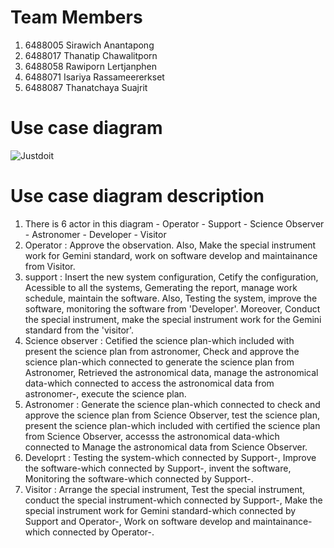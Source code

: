 # Team Members
1. 6488005 Sirawich Anantapong
2. 6488017	Thanatip	Chawalitporn
3. 6488058	Rawiporn 	Lertjanphen
4. 6488071	Isariya	Rassameererkset
5. 6488087	Thanatchaya	Suajrit

# Use case diagram
![Justdoit](https://github.com/ICT-Mahidol/Gemini-2023/assets/144013287/923f5667-a216-465c-b1c9-4fc41083505b)

# Use case diagram description
1. There is 6 actor in this diagram - Operator
                                    - Support
                                    - Science Observer
                                    - Astronomer
                                    - Developer
                                    - Visitor
2. Operator : Approve the observation. Also, Make the special instrument work for Gemini standard, work on software develop and maintainance from Visitor.
3. support : Insert the new system configuration, Cetify the configuration, Acessible to all the systems, Gemerating the report, manage work schedule, maintain the software. Also, Testing the system, improve the software, monitoring the software from 'Developer'. Moreover, Conduct the special instrument, make the special instrument work for the Gemini standard from the 'visitor'.
4. Science observer : Cetified the science plan-which included with present the science plan from astronomer, Check and approve the science plan-which connected to generate the science plan from Astronomer, Retrieved the astronomical data, manage the astronomical data-which connected to access the astronomical data from astronomer-, execute the science plan.
5. Astronomer : Generate the science plan-which connected to check and approve the science plan from Science Observer, test the science plan, present the science plan-which included with certified the science plan from Science Observer, accesss the astronomical data-which connected to Manage the astronomical data from Science Observer.
6. Developrt : Testing the system-which connected by Support-, Improve the software-which connected by Support-, invent the software, Monitoring the software-which connected by Support-.
7. Visitor : Arrange the special instrument, Test the special instrument, conduct the special instrument-which connected by Support-, Make the special instrument work for Gemini standard-which connected by Support and Operator-, Work on software develop and maintainance-which connected by Operator-.
